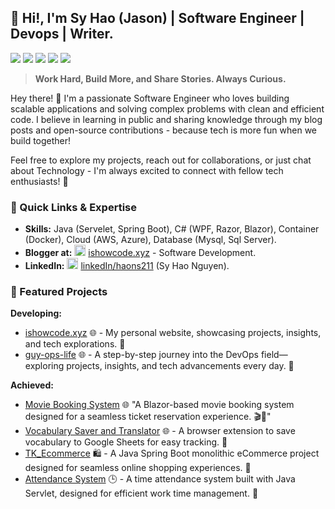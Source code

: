 ## 👋 Hi!, I'm Sy  Hao (Jason) | Software Engineer | Devops  | Writer.

![](https://img.shields.io/badge/Spring%20Boot-6DB33F?style=for-the-badge&logo=springboot&logoColor=white)
![](https://img.shields.io/badge/.NET-512BD4?style=for-the-badge&logo=dotnet&logoColor=white)
![](https://img.shields.io/badge/MySQL-4479A1?style=for-the-badge&logo=mysql&logoColor=white)
![](https://img.shields.io/badge/Docker-2496ED?style=for-the-badge&logo=docker&logoColor=white)
<img src="https://komarev.com/ghpvc/?username=haons211"> 

> **Work Hard, Build More, and Share Stories. Always Curious.**

Hey there! 👋 I'm a passionate Software Engineer who loves building scalable applications and solving complex problems with clean and efficient code.  I believe in learning in public and sharing knowledge through my blog posts and open-source contributions - because tech is more fun when we build together!  

Feel free to explore my projects, reach out for collaborations, or just chat about Technology - I'm always excited to connect with fellow tech enthusiasts! 🚀

### 🎯 Quick Links & Expertise

- **Skills:** Java (Servelet, Spring Boot), C# (WPF, Razor, Blazor), Container (Docker), Cloud (AWS, Azure), Database (Mysql, Sql Server).
- **Blogger at:** <a href="https://www.vietanh.dev" target="_blank"><img src="https://github.com/user-attachments/assets/6803c7be-f0de-459f-afc9-f73fb69992f5" width="18px"/></a> [ishowcode.xyz](https://ishowcodee.xyz/) - Software Development.
- **LinkedIn:** <a href="https://www.linkedin.com/in/vietanhdev/" target="_blank"><img src="https://github.com/user-attachments/assets/c7f85e0a-a6a2-457f-8e9c-3b58e9a116a2" width="18px"/></a> [linkedIn/haons211](https://www.linkedin.com/in/haons211/) (Sy Hao  Nguyen).

### 🚀 Featured Projects

**Developing:**
- [ishowcode.xyz](https://github.com/vietanhdev/anylabeling) 🌐 - My personal website, showcasing projects, insights, and tech explorations. 🚀
- [guy-ops-life](https://github.com/haons211/guy-ops-life) 🌐 - A step-by-step journey into the DevOps field—exploring projects, insights, and tech advancements every day. 🚀

**Achieved:**
- [Movie Booking System](https://github.com/linhpksw/movie-ticket-booking-system) 🌐 "A Blazor-based movie booking system designed for a seamless ticket reservation experience. 🎬🚀"
- [Vocabulary Saver and Translator](https://github.com/haons211/vocab-save-browser-extension) 🌐 - A browser extension to save vocabulary to Google Sheets for easy tracking. 🚀 
- [TK_Ecommerce](https://github.com/haons211/TK_Ecommerce) 🛍️ - A Java Spring Boot monolithic eCommerce project designed for seamless online shopping experiences. 🚀 
- [Attendance System](https://github.com/haons211/AttendanceSWP391) 🕒 - A time attendance system built with Java Servlet, designed for efficient work time management. 🚀 

